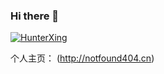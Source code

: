 ### Hi there 👋
[![HunterXing](https://github-readme-stats.vercel.app/api?username=hunterxing)]()

个人主页： (http://notfound404.cn)
